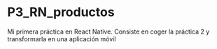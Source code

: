 # P3_RN_productos

Mi primera práctica en React Native. Consiste en coger la práctica 2 y transformarla en una aplicación móvil
